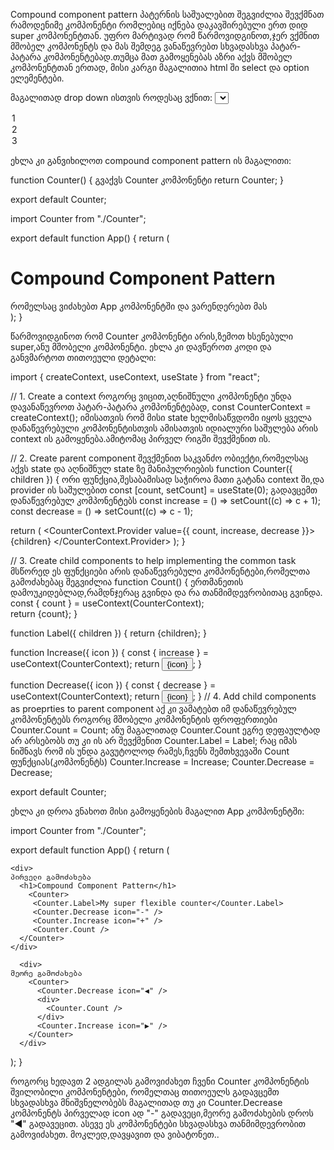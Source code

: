 Compound component pattern პატერნის საშუალებით შეგვიძლია შევქმნათ რამოდენიმე კომპონენტი რომლებიც 
იქნება დაკავშირებული ერთ დიდ super კომპონენტთან. უფრო მარტივად რომ წარმოვიდგინოთ,ჯერ ვქმნით 
მშობელ კომპონენტს და მას შემდეგ ვანაწევრებთ სხვადასხვა პატარ-პატარა კომპონენტებად.თუმცა მათ 
გამოყენებას აზრი აქვს მშობელ კომპონენტთან ერთად, მისი კარგი მაგალითია html ში select და option ელემენტები.

მაგალითად drop down ისთვის როდესაც ვქნით:
<select>
  <option>1</option>
  <option>2</option>
  <option>3</option>
</select>
 
ეხლა კი განვიხილოთ compound component pattern ის მაგალითი:

function Counter() {                         გვაქვს Counter კომპონენტი
  return <span>Counter</span>;
}

export default Counter;




import Counter from "./Counter";

export default function App() {
  return (
    <div>
      <h1>Compound Component Pattern</h1>
      <Counter/>                            რომელსაც ვიძახებთ App კომპონენტში და ვარენდერებთ მას
    </div>
  );
}

წარმოვიდგინოთ რომ Counter კომპონენტი არის,ზემოთ ხსენებული super,ანუ მშობელი კომპონენტი.
ეხლა კი დავწეროთ კოდი და განვმარტოთ თითოეული დეტალი:

import { createContext, useContext, useState } from "react";

                                                     
// 1. Create a context                              როგორც ვიცით,აღნიშნული კომპონენტი უნდა დავანაწევროთ პატარ-პატარა კომპონენტებად,
const CounterContext = createContext();             იმისათვის რომ მისი state ხელმისაწვდომი იყოს ყველა დანაწევრებული კომპონენტისთვის
                                                    ამისათვის იდიალური საშულება არის context ის გამოყენება.ამიტომაც პირველ რიგში 
                                                    შევქმენით ის.


// 2. Create parent component                             შევქმენით საკვანძო ობიექტი,რომელსაც აქვს state და აღნიშნულ state ზე მანიპულრიების
function Counter({ children }) {                          ორი ფუნქცია,შესაბამისად საჭიროა მათი გატანა context ში,და provider ის საშულებით
  const [count, setCount] = useState(0);                  გადავცემთ დანაწევრებულ კომპონენტებს
  const increase = () => setCount((c) => c + 1);
  const decrease = () => setCount((c) => c - 1);

  return (
    <CounterContext.Provider value={{ count, increase, decrease }}>
      <span>{children}</span>
    </CounterContext.Provider>
  );
}

// 3. Create child components to help implementing the common task      მსწორედ ეს ფუნქციები არის დანაწევრებული კომპონენტები,რომელთა გამოძახებაც შეგვიძლია
function Count() {                                                      ერთმანეთის დამოუკიდებლად,რამდნჯერაც გვინდა და რა თანმიმდევრობითაც გვინდა.
  const { count } = useContext(CounterContext);                        
  return <span>{count}</span>;
}

function Label({ children }) {
  return <span>{children}</span>;
}

function Increase({ icon }) {
  const { increase } = useContext(CounterContext);
  return <button onClick={increase}>{icon}</button>;
}

function Decrease({ icon }) {
  const { decrease } = useContext(CounterContext);
  return <button onClick={decrease}>{icon}</button>;
}
// 4. Add child components as proeprties to parent component           აქ კი ვამატებთ იმ დანაწევრებულ კომპონენტებს როგორც მშობელი კომპონენტის ფროფერთიები
Counter.Count = Count;                                                 ანუ მაგალითად Counter.Count ეგრე დეფაულტად არ არსებობს თუ კი ის არ შევქმენით
Counter.Label = Label;                                                 რაც იმას ნიშნავს რომ ის უნდა გავუტოლოდ რამეს,ჩვენს შემთხვევაში Count ფუნქციას(კომპონენტს)
Counter.Increase = Increase;
Counter.Decrease = Decrease;

export default Counter;



ეხლა კი დროა ვნახოთ მისი გამოყენების მაგალით App კომპონენტში:

import Counter from "./Counter";

export default function App() {
  return (

    <div>                                                                     პირველი გამოძახება
      <h1>Compound Component Pattern</h1>                                        
        <Counter>
         <Counter.Label>My super flexible counter</Counter.Label>
         <Counter.Decrease icon="-" />
         <Counter.Increase icon="+" />
         <Counter.Count />
      </Counter>
    </div>

      <div>                                                                   მეორე გამოძახება
        <Counter>
          <Counter.Decrease icon="◀️" />
          <div>
            <Counter.Count />
          </div>
          <Counter.Increase icon="▶️" />
        </Counter>
      </div>


  );
}

როგორც ხედავთ 2 ადგილას გამოვიძახეთ ჩვენი Counter კომპონენტის შვილობილი კომპონენტები,
რომელთაც თითოეულს გადავცემთ სხვადასხვა მნიშვნელობებს მაგალითად თუ კი Counter.Decrease
კომპონენტს პირველად icon ად "-" გადავეცი,მეორე გამოძახების დროს "◀️" გადავეცით.
ასევე ეს კომპონენტები სხვადასხვა თანმიმდევრობით გამოვიძახეთ. მოკლედ,დავყავით და ვიბატონეთ..
